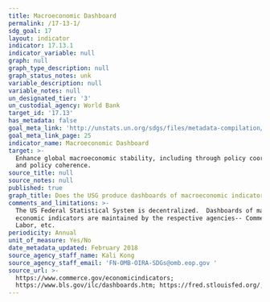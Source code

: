 ```yaml
---
title: Macroeconomic Dashboard
permalink: /17-13-1/
sdg_goal: 17
layout: indicator
indicator: 17.13.1
indicator_variable: null
graph: null
graph_type_description: null
graph_status_notes: unk
variable_description: null
variable_notes: null
un_designated_tier: '3'
un_custodial_agency: World Bank
target_id: '17.13'
has_metadata: false
goal_meta_link: 'http://unstats.un.org/sdgs/files/metadata-compilation/Metadata-Goal-17.pdf'
goal_meta_link_page: 25
indicator_name: Macroeconomic Dashboard
target: >-
  Enhance global macroeconomic stability, including through policy coordination
  and policy coherence.
source_title: null
source_notes: null
published: true
graph_title: Does the USG produce dashboards of macroeconomic indicators (Y/N)?
comments_and_limitations: >-
  The US Federal Statistical System is decentralized.  Dashboards of major
  economic indicators are maintained by the respective agencies-- Commerce,
  Labor, etc.
periodicity: Annual
unit_of_measure: Yes/No
date_metadata_updated: February 2018
source_agency_staff_name: Kali Kong
source_agency_staff_email: 'FN-OMB-OIRA-SDGs@omb.eop.gov '
source_url: >-
  https://www.commerce.gov/economicindicators;
  https://www.bls.gov/ilc/dashboards.htm; https://fred.stlouisfed.org/;
---
```

